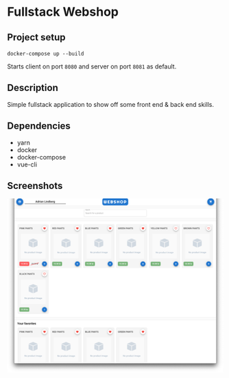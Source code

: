 # Fullstack Webshop

## Project setup

```
docker-compose up --build
```

Starts client on port `8080` and server on port `8081` as default.

## Description

Simple fullstack application to show off some front end & back end skills.

## Dependencies

- yarn
- docker
- docker-compose
- vue-cli

## Screenshots

![Home](screens/home.png)

